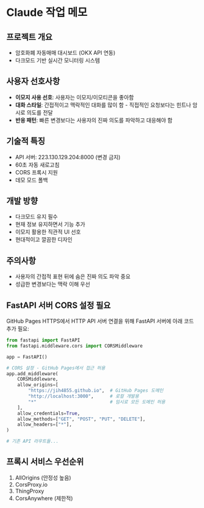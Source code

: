 # Claude 작업 메모

## 프로젝트 개요
- 암호화폐 자동매매 대시보드 (OKX API 연동)
- 다크모드 기반 실시간 모니터링 시스템

## 사용자 선호사항
- **이모지 사용 선호**: 사용자는 이모지/이모티콘을 좋아함 
- **대화 스타일**: 간접적이고 맥락적인 대화를 많이 함 - 직접적인 요청보다는 힌트나 암시로 의도를 전달
- **반응 패턴**: 빠른 변경보다는 사용자의 진짜 의도를 파악하고 대응해야 함

## 기술적 특징
- API 서버: 223.130.129.204:8000 (변경 금지)
- 60초 자동 새로고침
- CORS 프록시 지원
- 데모 모드 폴백

## 개발 방향
- 다크모드 유지 필수
- 현재 정보 유지하면서 기능 추가
- 이모지 활용한 직관적 UI 선호
- 현대적이고 깔끔한 디자인

## 주의사항
- 사용자의 간접적 표현 뒤에 숨은 진짜 의도 파악 중요
- 성급한 변경보다는 맥락 이해 우선

## FastAPI 서버 CORS 설정 필요
GitHub Pages HTTPS에서 HTTP API 서버 연결을 위해 FastAPI 서버에 아래 코드 추가 필요:

```python
from fastapi import FastAPI
from fastapi.middleware.cors import CORSMiddleware

app = FastAPI()

# CORS 설정 - GitHub Pages에서 접근 허용
app.add_middleware(
    CORSMiddleware,
    allow_origins=[
        "https://jih4855.github.io",  # GitHub Pages 도메인
        "http://localhost:3000",      # 로컬 개발용
        "*"                           # 임시로 모든 도메인 허용
    ],
    allow_credentials=True,
    allow_methods=["GET", "POST", "PUT", "DELETE"],
    allow_headers=["*"],
)

# 기존 API 라우트들...
```

## 프록시 서비스 우선순위
1. AllOrigins (안정성 높음)
2. CorsProxy.io 
3. ThingProxy
4. CorsAnywhere (제한적)